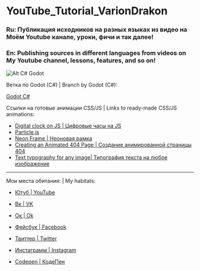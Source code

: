 # YouTube_Tutorial_VarionDrakon
### Ru: Публикация исходников на разных языках из видео на Моём Youtube канале, уроки, фичи и так далее!
### En: Publishing sources in different languages from videos on My Youtube channel, lessons, features, and so on!

![Alt C# Godot](https://lh3.googleusercontent.com/zzMeRsMkxrJTS9cLh29kEIc2vo9t1H9sIHaFrpsbrC80iFrGA54sbB2UM6hjkABXsZcBfRjcTjg-GFu18rSt_LS_de226JN-dBb0TMNBgweJ4rjAebK1eRdC8wf4xJnWPhYUAR-IQBvxYvQbc6QxH6pPlaqgGlefVNwHzO-YmnURUIzRLq-J6F22TFI3uVVUrJPDlDnDjOXwWZxCJmYpar79fO49kishv892qtixSvrwWRsQK-ZxLkVvM9JcJoD3aYyk2Fc_9iXvNFpPdJINCwtDG6UPU060uCS5hsN-laNdG0WDMEboDJyGaMWkASNCR5dAab2kZZrVxVP2StGRMPSurUBx-xL6uPOqLbd6qsgetIKtHwNXn9ZyQOW8O3LM3FVn1nY8G4nYaE-HWN5fCmoMR3uwLlnad72c8fox8b7GeuKE4Pn0brZD4DknxNpgygpT02c7ryzW1AvT6vkhiERoohHPvvhDGMSYgNHzhlvRecIItTNgJpiJk4sqgy8GkAZ3BP90UGoW8ZzXzUOweQmJbCPHkih677D3hVW32QROLDSCIKJeAz-7WacLtbDIryCdJ6tXVyNHIFJlO4SU2rNvSdCK7rvL8J3se74pXqHG_3icwTg_Ea_3J8YMY8IjpOQg8CAJItnuhLbb05XBDAX3BYDc9RqZ2giTqk-EUzIsoJqX9HeOf8reMBJQM8jc0X85vQ=w1325-h668-ft "1")

Ветка по Godot (C#) | Branch by Godot (C#):

[Godot C#](https://github.com/VarionDrakon/YouTube_Tutorial/tree/master/GodotEngine)

Ссылки на готовые анимации CSS/JS | Links to ready-made CSS/JS animations:

* [Digital clock on JS | Цифровые часы на JS](https://codepen.io/varion-drakon/pen/YzwKpBR)
* [Particle.js](https://codepen.io/varion-drakon/pen/QWyqbjG)
* [Neon Frame | Неоновая рамка](https://codepen.io/varion-drakon/pen/wvKZKZN)
* [Creating an Animated 404 Page | Создание анимированной страницы 404](https://codepen.io/varion-drakon/pen/VweEoYz)
* [Text typography for any image| Типография текста на любое изображение](https://codepen.io/varion-drakon/pen/XWXvmJr)


____

Мои места обитания: | My habitats: 
* [Ютуб | YouTube](https://www.youtube.com/channel/UCkJViaw0-xsDvbTQRTu4OMA)

* [Вк | VK](https://vk.com/drakon.hackers)

* [Ок | Ok](https://ok.ru/varion.drakon)

* [Фейсбук | Facebook](https://facebook.com/varion.drakon)

* [Твиттер | Twitter](https://twitter.com/VrDrakon)

* [Инстаграмм | Instagram](https://www.instagram.com/varion.drakon)

* [Codepen | КодеПен](https://codepen.io/varion-drakon)
